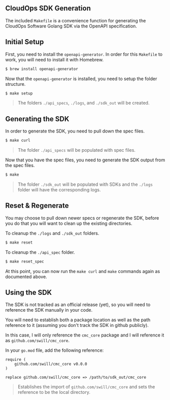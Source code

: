 CloudOps SDK Generation
-----------------------

The included `Makefile` is a convenience function for generating the CloudOps Software Golang SDK via the OpenAPI specification.

## Initial Setup

First, you need to install the `openapi-generator`.  In order for this `Makefile` to work, you will need to install it with Homebrew.

```bash
$ brew install openapi-generator
```

Now that the `openapi-generator` is installed, you need to setup the folder structure.

```bash
$ make setup
```

> The folders `./api_specs`, `./logs`, and `./sdk_out` will be created.

## Generating the SDK

In order to generate the SDK, you need to pull down the spec files.

```bash
$ make curl
```

> The folder `./api_specs` will be populated with spec files.

Now that you have the spec files, you need to generate the SDK output from the spec files.

```bash
$ make
```

> The folder `./sdk_out` will be populated with SDKs and the `./logs` folder will have the corresponding logs.

## Reset & Regenerate

You may choose to pull down newer specs or regenerate the SDK, before you do that you will want to clean up the existing directories.

To cleanup the `./logs` and `./sdk_out` folders.

```bash
$ make reset
```

To cleanup the `./api_spec` folder.

```bash
$ make reset_spec
```

At this point, you can now run the `make curl` and `make` commands again as documented above.

## Using the SDK

The SDK is not tracked as an official release (yet), so you will need to reference the SDK manually in your code.

You will need to establish both a package location as well as the path reference to it (assuming you don't track the SDK in github publicly).

In this case, I will only reference the `cmc_core` package and I will reference it as `github.com/swill/cmc_core`.

In your `go.mod` file, add the following reference:

```
require (
	github.com/swill/cmc_core v0.0.0
)

replace github.com/swill/cmc_core => /path/to/sdk_out/cmc_core
```

> Establishes the import of `github.com/swill/cmc_core` and sets the reference to be the local directory.